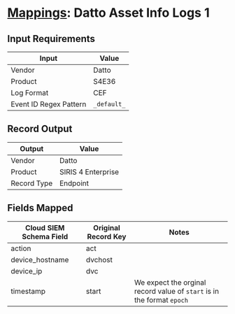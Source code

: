 # [Mappings](README.md): Datto Asset Info Logs 1

## Input Requirements

|Input|Value|
|-----|-----|
|Vendor|Datto|
|Product|S4E36|
|Log Format|CEF|
|Event ID Regex Pattern|`_default_`|

## Record Output

|Output|Value|
|------|-----|
|Vendor|Datto|
|Product|SIRIS 4 Enterprise|
|Record Type|Endpoint|

## Fields Mapped

|Cloud SIEM Schema Field|Original Record Key|Notes|
|-----------------------|-------------------|-----|
|action|act||
|device_hostname|dvchost||
|device_ip|dvc||
|timestamp|start|We expect the orginal record value of `start` is in the format `epoch`|

